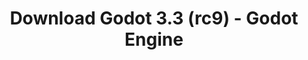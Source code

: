 ---
# Generated by /tools/generators/src/download_archive_generator !!! do not edit by hand !!!
title: 'Download Godot 3.3 (rc9) - Godot Engine'
type: 'download/archive'
name: '3.3'
flavor: 'rc9'
release_date: '2021-04-14T03:00:00-00:00'
release_notes: 'article/release-candidate-godot-3-3-rc-9/'
primaryPlatforms:
  - 'android.apk'
  - 'linux.64'
  - 'macos.universal'
  - 'windows.64'
  - 'linux_server.headless.64'
  - 'web'
  - 'templates'
links:
  android.apk:
    name: 'android.apk'
    title: 'Android'
    caption: 'APK Universal (ARM64 + ARMv7 + x86_64 + x86)'
    tags:
      - 'APK download'
      - 'ARM64/v7'
      - 'x86 (64 & 32 bit)'
    hosts:
      github_builds:
        regular: 'https://github.com/godotengine/godot-builds/releases/download/3.3-rc9/Godot_v3.3-rc9_android_editor.apk'
        mono: '#'
      github:
        regular: 'https://github.com/godotengine/godot/releases/download/3.3-rc9/Godot_v3.3-rc9_android_editor.apk'
        mono: '#'
  linux.64:
    name: 'linux.64'
    title: 'Linux'
    caption: 'Padrão (x86_64)'
    tags:
      - '64 bit'
    hosts:
      github_builds:
        regular: 'https://github.com/godotengine/godot-builds/releases/download/3.3-rc9/Godot_v3.3-rc9_x11.64.zip'
        mono: 'https://github.com/godotengine/godot-builds/releases/download/3.3-rc9/Godot_v3.3-rc9_mono_x11_64.zip'
      github:
        regular: 'https://github.com/godotengine/godot/releases/download/3.3-rc9/Godot_v3.3-rc9_x11.64.zip'
        mono: 'https://github.com/godotengine/godot/releases/download/3.3-rc9/Godot_v3.3-rc9_mono_x11_64.zip'
  macos.universal:
    name: 'macos.universal'
    title: 'macOS'
    caption: 'Universal (x86_64 + Silício da Apple)'
    tags:
      - 'Intel/Apple Silicon'
      - '64 bit'
    hosts:
      github_builds:
        regular: 'https://github.com/godotengine/godot-builds/releases/download/3.3-rc9/Godot_v3.3-rc9_osx.universal.zip'
        mono: 'https://github.com/godotengine/godot-builds/releases/download/3.3-rc9/Godot_v3.3-rc9_mono_osx.universal.zip'
      github:
        regular: 'https://github.com/godotengine/godot/releases/download/3.3-rc9/Godot_v3.3-rc9_osx.universal.zip'
        mono: 'https://github.com/godotengine/godot/releases/download/3.3-rc9/Godot_v3.3-rc9_mono_osx.universal.zip'
  windows.64:
    name: 'windows.64'
    title: 'Windows'
    caption: 'Padrão (x86_64)'
    tags:
      - '64 bit'
    hosts:
      github_builds:
        regular: 'https://github.com/godotengine/godot-builds/releases/download/3.3-rc9/Godot_v3.3-rc9_win64.exe.zip'
        mono: 'https://github.com/godotengine/godot-builds/releases/download/3.3-rc9/Godot_v3.3-rc9_mono_win64.zip'
      github:
        regular: 'https://github.com/godotengine/godot/releases/download/3.3-rc9/Godot_v3.3-rc9_win64.exe.zip'
        mono: 'https://github.com/godotengine/godot/releases/download/3.3-rc9/Godot_v3.3-rc9_mono_win64.zip'
  linux_server.headless.64:
    name: 'linux_server.headless.64'
    title: 'Linux Server'
    caption: 'Headless (x86_64)'
    tags:
      - '64 bit'
      - 'Headless'
    hosts:
      github_builds:
        regular: 'https://github.com/godotengine/godot-builds/releases/download/3.3-rc9/Godot_v3.3-rc9_linux_headless.64.zip'
        mono: 'https://github.com/godotengine/godot-builds/releases/download/3.3-rc9/Godot_v3.3-rc9_mono_linux_headless_64.zip'
      github:
        regular: 'https://github.com/godotengine/godot/releases/download/3.3-rc9/Godot_v3.3-rc9_linux_headless.64.zip'
        mono: 'https://github.com/godotengine/godot/releases/download/3.3-rc9/Godot_v3.3-rc9_mono_linux_headless_64.zip'
  web:
    name: 'web'
    title: 'Editor Web'
    caption: ''
    tags:
      - 'Self-hosted'
      - 'Cross-platform'
    hosts:
      github_builds:
        regular: 'https://github.com/godotengine/godot-builds/releases/download/3.3-rc9/Godot_v3.3-rc9_web_editor.zip'
        mono: '#'
      github:
        regular: 'https://github.com/godotengine/godot/releases/download/3.3-rc9/Godot_v3.3-rc9_web_editor.zip'
        mono: '#'
  linux.32:
    name: 'linux.32'
    title: 'Linux'
    caption: 'Padrão (x86)'
    tags:
      - '32 bit'
    hosts:
      github_builds:
        regular: 'https://github.com/godotengine/godot-builds/releases/download/3.3-rc9/Godot_v3.3-rc9_x11.32.zip'
        mono: 'https://github.com/godotengine/godot-builds/releases/download/3.3-rc9/Godot_v3.3-rc9_mono_x11_32.zip'
      github:
        regular: 'https://github.com/godotengine/godot/releases/download/3.3-rc9/Godot_v3.3-rc9_x11.32.zip'
        mono: 'https://github.com/godotengine/godot/releases/download/3.3-rc9/Godot_v3.3-rc9_mono_x11_32.zip'
  windows.32:
    name: 'windows.32'
    title: 'Windows'
    caption: 'Padrão (x86)'
    tags:
      - '32 bit'
    hosts:
      github_builds:
        regular: 'https://github.com/godotengine/godot-builds/releases/download/3.3-rc9/Godot_v3.3-rc9_win32.exe.zip'
        mono: 'https://github.com/godotengine/godot-builds/releases/download/3.3-rc9/Godot_v3.3-rc9_mono_win32.zip'
      github:
        regular: 'https://github.com/godotengine/godot/releases/download/3.3-rc9/Godot_v3.3-rc9_win32.exe.zip'
        mono: 'https://github.com/godotengine/godot/releases/download/3.3-rc9/Godot_v3.3-rc9_mono_win32.zip'
  linux_server.64:
    name: 'linux_server.64'
    title: 'Servidor Linux'
    caption: 'Padrão (x86_64)'
    tags:
      - '64 bit'
    hosts:
      github_builds:
        regular: 'https://github.com/godotengine/godot-builds/releases/download/3.3-rc9/Godot_v3.3-rc9_linux_server.64.zip'
        mono: 'https://github.com/godotengine/godot-builds/releases/download/3.3-rc9/Godot_v3.3-rc9_mono_linux_server_64.zip'
      github:
        regular: 'https://github.com/godotengine/godot/releases/download/3.3-rc9/Godot_v3.3-rc9_linux_server.64.zip'
        mono: 'https://github.com/godotengine/godot/releases/download/3.3-rc9/Godot_v3.3-rc9_mono_linux_server_64.zip'
  aar_library:
    name: 'aar_library'
    title: 'Biblioteca de AAR'
    caption: ''
    tags:
      - 'Android plugins'
      - 'Java'
      - 'Kotlin'
    hosts:
      github_builds:
        regular: 'https://github.com/godotengine/godot-builds/releases/download/3.3-rc9/godot-lib.3.3.rc9.release.aar'
        mono: 'https://github.com/godotengine/godot-builds/releases/download/3.3-rc9/godot-lib.3.3.rc9.mono.release.aar'
      github:
        regular: 'https://github.com/godotengine/godot/releases/download/3.3-rc9/godot-lib.3.3.rc9.release.aar'
        mono: 'https://github.com/godotengine/godot/releases/download/3.3-rc9/godot-lib.3.3.rc9.mono.release.aar'
  templates:
    name: 'templates'
    title: 'Modelos de exportação'
    caption: ''
    tags:
      - 'Utilizado para exportar os seus jogos para todas as plataformas suportadas'
    hosts:
      github_builds:
        regular: 'https://github.com/godotengine/godot-builds/releases/download/3.3-rc9/Godot_v3.3-rc9_export_templates.tpz'
        mono: 'https://github.com/godotengine/godot-builds/releases/download/3.3-rc9/Godot_v3.3-rc9_mono_export_templates.tpz'
      github:
        regular: 'https://github.com/godotengine/godot/releases/download/3.3-rc9/Godot_v3.3-rc9_export_templates.tpz'
        mono: 'https://github.com/godotengine/godot/releases/download/3.3-rc9/Godot_v3.3-rc9_mono_export_templates.tpz'
---